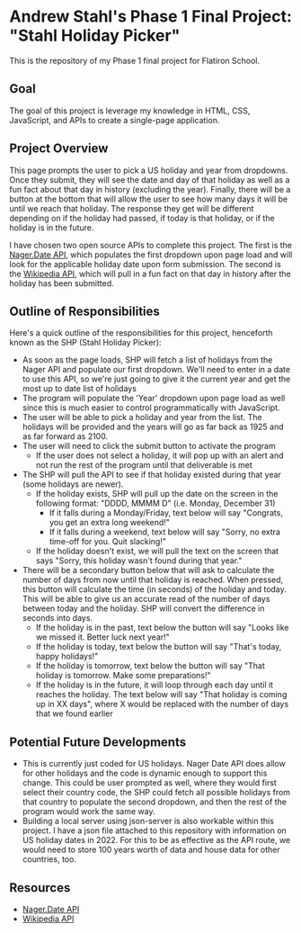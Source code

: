 # Andrew Stahl's Phase 1 Final Project: "Stahl Holiday Picker"

This is the repository of my Phase 1 final project for Flatiron School.

## Goal
The goal of this project is leverage my knowledge in HTML, CSS, JavaScript, and APIs to create a single-page application.


## Project Overview
This page prompts the user to pick a US holiday and year from dropdowns. Once they submit, they will see the date and day of that holiday as well as a fun fact about that day in history (excluding the year). Finally, there will be a button at the bottom that will allow the user to see how many days it will be until we reach that holiday. The response they get will be different depending on if the holiday had passed, if today is that holiday, or if the holiday is in the future.

I have chosen two open source APIs to complete this project. The first is the [Nager.Date API](https://date.nager.at), which populates the first dropdown upon page load and will look for the applicable holiday date upon form submission. The second is the [Wikipedia API](https://api.wikimedia.org/wiki/API_reference/Feed/On_this_day), which will pull in a fun fact on that day in history after the holiday has been submitted. 

[](https://github.com/Andrewstahl/phase-1-final-project/blob/main/media/StahlHolidayPicker.gif)

## Outline of Responsibilities
Here's a quick outline of the responsibilities for this project, henceforth known as the SHP (Stahl Holiday Picker):
- As soon as the page loads, SHP will fetch a list of holidays from the Nager API and populate our first dropdown. We'll need to enter in a date to use this API, so we're just going to give it the current year and get the most up to date list of holidays 
- The program will populate the 'Year' dropdown upon page load as well since this is much easier to control programmatically with JavaScript. 
- The user will be able to pick a holiday and year from the list. The holidays will be provided and the years will go as far back as 1925 and as far forward as 2100.
- The user will need to click the submit button to activate the program
  - If the user does not select a holiday, it will pop up with an alert and not run the rest of the program until that deliverable is met
- The SHP will pull the API to see if that holiday existed during that year (some holidays are newer).
  - If the holiday exists, SHP will pull up the date on the screen in the following format: "DDDD, MMMM D" (i.e. Monday, December 31)
    - If it falls during a Monday/Friday, text below will say "Congrats, you get an extra long weekend!"
    - If it falls during a weekend, text below will say "Sorry, no extra time-off for you. Quit slacking!"
  - If the holiday doesn't exist, we will pull the text on the screen that says "Sorry, this holiday wasn't found during that year."
- There will be a secondary button below that will ask to calculate the number of days from now until that holiday is reached. When pressed, this button will calculate the time (in seconds) of the holiday and today. This will be able to give us an accurate read of the number of days between today and the holiday. SHP will convert the difference in seconds into days.
  - If the holiday is in the past, text below the button will say "Looks like we missed it. Better luck next year!"
  - If the holiday is today, text below the button will say "That's today, happy holidays!"
  - If the holiday is tomorrow, text below the button will say "That holiday is tomorrow. Make some preparations!"
  - If the holiday is in the future, it will loop through each day until it reaches the holiday. The text below will say "That holiday is coming up in XX days", where X would be replaced with the number of days that we found earlier

## Potential Future Developments
- This is currently just coded for US holidays. Nager Date API does allow for other holidays and the code is dynamic enough to support this change. This could be user prompted as well, where they would first select their country code, the SHP could fetch all possible holidays from that country to populate the second dropdown, and then the rest of the program would work the same way.
- Building a local server using json-server is also workable within this project. I have a json file attached to this repository with information on US holiday dates in 2022. For this to be as effective as the API route, we would need to store 100 years worth of data and house data for other countries, too.

## Resources
- [Nager.Date API](https://date.nager.at)
- [Wikipedia API](https://api.wikimedia.org/wiki/API_reference/Feed/On_this_day)
